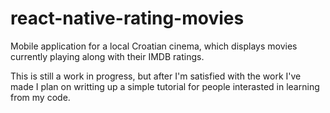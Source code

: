 # react-native-rating-movies
Mobile application for a local Croatian cinema, which displays movies currently playing along with their IMDB ratings.

This is still a work in progress, but after I'm satisfied with the work I've made I plan on writting up a simple tutorial for people interasted in learning from my code.
